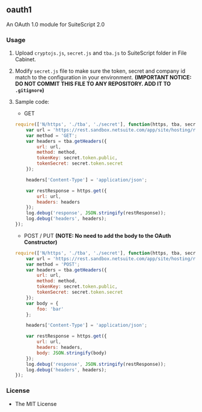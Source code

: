 ## oauth1

An OAuth 1.0 module for SuiteScript 2.0

### Usage

1. Upload `cryptojs.js`, `secret.js` and `tba.js` to SuiteScript folder in File Cabinet.

2. Modify `secret.js` file to make sure the token, secret and company id match to the configuration in your environment. __(IMPORTANT NOTICE: DO NOT COMMIT THIS FILE TO ANY REPOSITORY. ADD IT TO `.gitignore`)__

3. Sample code:

    - GET
    
    ```javascript
    require(['N/https', './tba', './secret'], function(https, tba, secret) {
        var url = 'https://rest.sandbox.netsuite.com/app/site/hosting/restlet.nl?script=100&deploy=1';
        var method = 'GET';
        var headers = tba.getHeaders({
            url: url,
            method: method,
            tokenKey: secret.token.public,
            tokenSecret: secret.token.secret
        });
    
        headers['Content-Type'] = 'application/json';
    
        var restResponse = https.get({
            url: url,
            headers: headers
        });
        log.debug('response', JSON.stringify(restResponse));
        log.debug('headers', headers);
    });
    ```

    - POST / PUT __(NOTE: No need to add the body to the OAuth Constructor)__

    ```javascript
    require(['N/https', './tba', './secret'], function(https, tba, secret) {
        var url = 'https://rest.sandbox.netsuite.com/app/site/hosting/restlet.nl?script=100&deploy=1';
        var method = 'POST';
        var headers = tba.getHeaders({
            url: url,
            method: method,
            tokenKey: secret.token.public,
            tokenSecret: secret.token.secret
        });
        var body = {
            foo: 'bar'
        };

        headers['Content-Type'] = 'application/json';

        var restResponse = https.get({
            url: url,
            headers: headers,
            body: JSON.stringify(body)
        });
        log.debug('response', JSON.stringify(restResponse));
        log.debug('headers', headers);
    });
    ```

### License

- The MIT License
